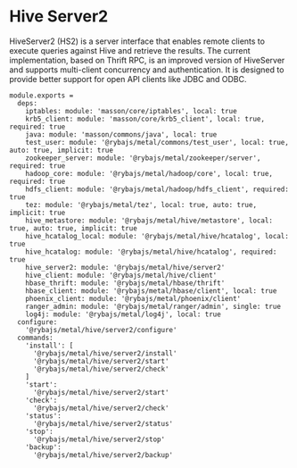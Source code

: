 
# Hive Server2

HiveServer2 (HS2) is a server interface that enables remote clients to execute
queries against Hive and retrieve the results. The current implementation, based
on Thrift RPC, is an improved version of HiveServer and supports multi-client
concurrency and authentication. It is designed to provide better support for
open API clients like JDBC and ODBC.

    module.exports =
      deps:
        iptables: module: 'masson/core/iptables', local: true
        krb5_client: module: 'masson/core/krb5_client', local: true, required: true
        java: module: 'masson/commons/java', local: true
        test_user: module: '@rybajs/metal/commons/test_user', local: true, auto: true, implicit: true
        zookeeper_server: module: '@rybajs/metal/zookeeper/server', required: true
        hadoop_core: module: '@rybajs/metal/hadoop/core', local: true, required: true
        hdfs_client: module: '@rybajs/metal/hadoop/hdfs_client', required: true
        tez: module: '@rybajs/metal/tez', local: true, auto: true, implicit: true
        hive_metastore: module: '@rybajs/metal/hive/metastore', local: true, auto: true, implicit: true
        hive_hcatalog_local: module: '@rybajs/metal/hive/hcatalog', local: true
        hive_hcatalog: module: '@rybajs/metal/hive/hcatalog', required: true
        hive_server2: module: '@rybajs/metal/hive/server2'
        hive_client: module: '@rybajs/metal/hive/client'
        hbase_thrift: module: '@rybajs/metal/hbase/thrift'
        hbase_client: module: '@rybajs/metal/hbase/client', local: true
        phoenix_client: module: '@rybajs/metal/phoenix/client'
        ranger_admin: module: '@rybajs/metal/ranger/admin', single: true
        log4j: module: '@rybajs/metal/log4j', local: true
      configure:
        '@rybajs/metal/hive/server2/configure'
      commands:
        'install': [
          '@rybajs/metal/hive/server2/install'
          '@rybajs/metal/hive/server2/start'
          '@rybajs/metal/hive/server2/check'
        ]
        'start':
          '@rybajs/metal/hive/server2/start'
        'check':
          '@rybajs/metal/hive/server2/check'
        'status':
          '@rybajs/metal/hive/server2/status'
        'stop':
          '@rybajs/metal/hive/server2/stop'
        'backup':
          '@rybajs/metal/hive/server2/backup'
